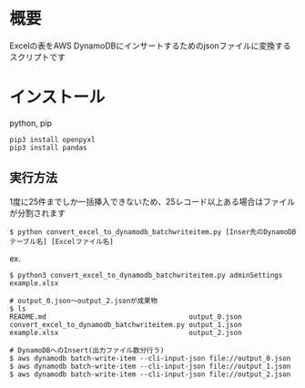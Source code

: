 # 概要

Excelの表をAWS DynamoDBにインサートするためのjsonファイルに変換するスクリプトです

# インストール

python, pip

```
pip3 install openpyxl
pip3 install pandas
```

## 実行方法

1度に25件までしか一括挿入できないため、25レコード以上ある場合はファイルが分割されます

```
$ python convert_excel_to_dynamodb_batchwriteitem.py [Inser先のDynamoDBテーブル名] [Excelファイル名]
```

ex.

```
$ python3 convert_excel_to_dynamodb_batchwriteitem.py adminSettings example.xlsx

# output_0.json〜output_2.jsonが成果物
$ ls
README.md                                   output_0.json
convert_excel_to_dynamodb_batchwriteitem.py output_1.json
example.xlsx                                output_2.json

# DynamoDBへのInsert(出力ファイル数分行う)
$ aws dynamodb batch-write-item --cli-input-json file://output_0.json
$ aws dynamodb batch-write-item --cli-input-json file://output_1.json
$ aws dynamodb batch-write-item --cli-input-json file://output_2.json
```
